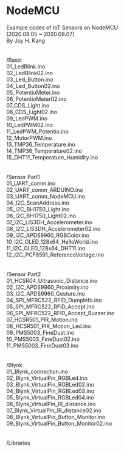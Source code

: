 # NodeMCU
Example codes of IoT Sensors on NodeMCU <br>
(2020.08.05 ~ 2020.08.07)<br>
By Joy H. Kang<br>
<br><br>
/Basic<br>
  01_LedBlink.ino<br>
  02_LedBlink02.ino<br>
  03_Led_Button.ino<br>
  04_Led_Button02.ino<br>
  05_PotentioMeter.ino<br>
  06_PotentioMeter02.ino<br>
  07_CDS_Light.ino<br>
  08_CDS_Light02.ino<br>
  09_LedPWM.ino<br>
  10_LedPWM02.ino<br>
  11_LedPWM_Potentio.ino<br>
  12_MotorPWM.ino<br>
  13_TMP36_Temperature.ino<br>
  14_TMP36_Temperature02.ino<br>
  15_DHT11_Temperature_Humidity.ino<br>
<br><br>
/Sensor Part1<br>
  01_UART_comm.ino<br>
  02_UART_comm_ARDUINO.ino<br>
  03_UART_comm_NodeMCU.ino<br>
  04_I2C_ScanAddress.ino<br>
  05_I2C_BH1750_Light.ino<br>
  06_I2C_BH1750_Light02.ino<br>
  07_I2C_LIS3DH_Accelerometer.ino<br>
  08_I2C_LIS3DH_Accelerometer02.ino<br>
  09_I2C_APDS9960_RGBColor.ino<br>
  10_I2C_OLED_128x64_HelloWorld.ino<br>
  11_I2C_OLED_128x64_DHT11.ino<br>
  12_I2C_PCF8591_ReferenceVoltage.ino<br>
<br><br>
/Sensor Part2<br>
  01_HCSR04_Ultrasonic_Distance.ino<br>
  02_I2C_APDS9960_Proximity.ino<br>
  03_I2C_APDS9960_Gesture.ino<br>
  04_SPI_MFRC522_RFID_DumpInfo.ino<br>
  05_SPI_MFRC522_RFID_Accept.ino<br>
  06_SPI_MFRC522_RFID_Accept_Buzzer.ino<br>
  07_HCSR501_PIR_Motion.ino<br>
  08_HCSR501_PIR_Motion_Led.ino<br>
  09_PMS5003_FineDust.ino<br>
  10_PMS5003_FineDust02.ino<br>
  11_PMS5003_FineDust03.ino<br>
<br><br>
/Blynk<br>
	01_Blynk_connection.ino<br>
	02_Blynk_VirtualPin_RGBLed.ino<br>
	03_Blynk_VirtualPin_RGBLed02.ino<br>
	04_Blynk_VirtualPin_RGBLed03.ino<br>
	05_Blynk_VirtualPin_RGBLed04.ino<br>
	06_Blynk_VirtualPin_IR_distance.ino<br>
	07_Blynk_VirtualPin_IR_distance02.ino<br>
	08_Blynk_VirtualPin_Button_Monitor.ino<br>
	09_Blynk_VirtualPin_Button_Monitor02.ino<br>
<br><br>
/Libraries<br>
